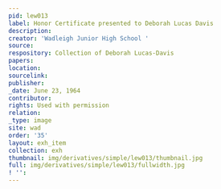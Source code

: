 ```yaml
---
pid: lew013
label: Honor Certificate presented to Deborah Lucas Davis
description:
creator: 'Wadleigh Junior High School '
source:
respository: Collection of Deborah Lucas-Davis
papers:
location:
sourcelink:
publisher:
_date: June 23, 1964
contributor:
rights: Used with permission
relation:
_type: image
site: wad
order: '35'
layout: exh_item
collection: exh
thumbnail: img/derivatives/simple/lew013/thumbnail.jpg
full: img/derivatives/simple/lew013/fullwidth.jpg
! '':
---
```

